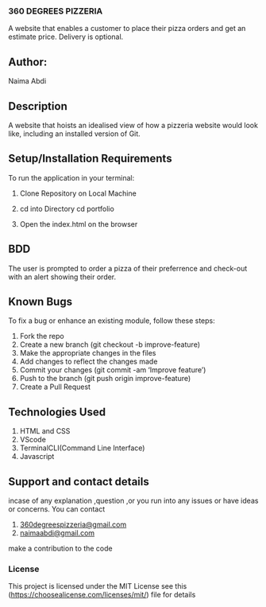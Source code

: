 ### 360 DEGREES PIZZERIA

A website that enables a customer to place their pizza orders and get an estimate price. Delivery is optional.

## Author: 

Naima Abdi

## Description

A website that hoists an idealised view of how a pizzeria website would look like, including an installed version of Git.

## Setup/Installation Requirements

To run the application in your terminal:

1. Clone Repository on Local Machine

2. cd into Directory cd portfolio

3. Open the index.html on the browser

## BDD

The user is prompted to order a pizza of their preferrence and check-out with an alert showing their order.

## Known Bugs

To fix a bug or enhance an existing module, follow these steps:

1. Fork the repo
2. Create a new branch (git checkout -b improve-feature)
3. Make the appropriate changes in the files
4. Add changes to reflect the changes made
5. Commit your changes (git commit -am ‘Improve feature’)
6. Push to the branch (git push origin improve-feature)
7. Create a Pull Request

## Technologies Used

1. HTML and CSS
2. VScode
3. TerminalCLI(Command Line Interface)
4. Javascript
   
 ## Support and contact details
incase of any explanation ,question ,or you run into any issues or have ideas or concerns. You can contact
 
 1. 360degreespizzeria@gmail.com
 2. naimaabdi@gmail.com

make a contribution to the code

### License

This project is licensed under the MIT License see this (https://choosealicense.com/licenses/mit/) file for details  

